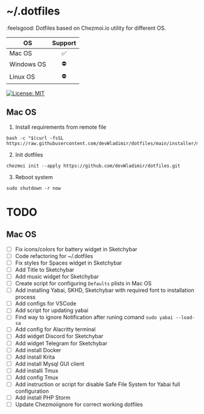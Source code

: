 # ~/.dotfiles
:feelsgood: Dotfiles based on Chezmoi.io utility for different OS.

| OS          | Support       |
| ----------- |:-------------:|
| Mac OS      | ✅           |
| Windows OS  | ⛔           |
| Linux OS    | ⛔           |

[![License: MIT](https://img.shields.io/badge/License-MIT-yellow.svg)](https://opensource.org/licenses/MIT)

## Mac OS

 1. Install requirements from remote file
 
 ```
 bash -c "$(curl -fsSL https://raw.githubusercontent.com/devWladimir/dotfiles/main/installer/macos.sh)"
 ```

 2. Init dotfiles
 
 ```
 chezmoi init --apply https://github.com/devWladimir/dotfiles.git
 ```

 3. Reboot system
 
 ```
 sudo shutdown -r now
 ```


 # TODO

 ## Mac OS
  - [ ] Fix icons/colors for battery widget in Sketchybar
  - [ ] Code refactoring for ~/.dotfiles
  - [ ] Fix styles for Spaces widget in Sketchybar
  - [ ] Add Title to Sketchybar
  - [ ] Add music widget for Sketchybar
  - [ ] Create script for configuring `Defaults` plists in Mac OS
  - [ ] Add installing Yabai, SKHD, Sketchybar with required font to installation process
  - [ ] Add configs for VSCode
  - [ ] Add script for updating yabai
  - [ ] Find way to ignore Notification after runing comand `sudo yabai --load-sa`
  - [ ] Add config for Alacritty terminal
  - [ ] Add widget Discord for Sketchybar
  - [ ] Add widget Telegram for Sketchybar
  - [ ] Add install Docker
  - [ ] Add install Krita
  - [ ] Add install Mysql GUI client
  - [ ] Add installi Tmux
  - [ ] Add config Tmux
  - [ ] Add instruction or script for disable Safe File System for Yabai full configuration
  - [ ] Add install PHP Storm
  - [ ] Update Chezmoiignore for correct working dotfiles